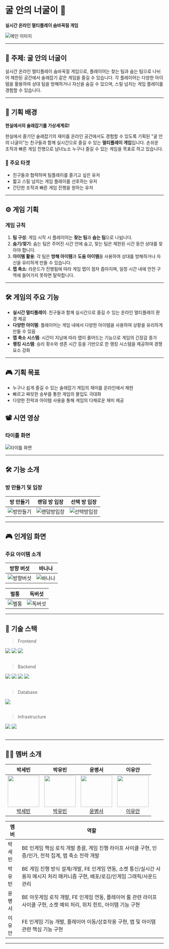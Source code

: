 
# 굴 안의 너굴이 🦝

**실시간 온라인 멀티플레이 숨바꼭질 게임**

![메인 이미지](https://github.com/user-attachments/assets/c9d98ea2-2098-412c-b869-09fdc564d990)

---

## 🦝 주제: 굴 안의 너굴이

실시간 온라인 멀티플레이 숨바꼭질 게임으로, 플레이어는 찾는 팀과 숨는 팀으로 나뉘어 제한된 공간에서 술래잡기 같은 게임을 즐길 수 있습니다. 각 플레이어는 다양한 아이템을 활용하여 상대 팀을 방해하거나 자신을 숨길 수 있으며, 스릴 넘치는 게임 플레이를 경험할 수 있습니다.

---

## 👾 기획 배경

**현실에서의 술래잡기를 가상세계로!**

현실에서 즐기던 술래잡기의 재미를 온라인 공간에서도 경험할 수 있도록 기획된 "굴 안의 너굴이"는 친구들과 함께 실시간으로 즐길 수 있는 **멀티플레이 게임**입니다. 손쉬운 조작과 빠른 게임 진행으로 남녀노소 누구나 즐길 수 있는 게임을 목표로 하고 있습니다.

### 🎯 주요 타겟

- 친구들과 협력하며 팀플레이를 즐기고 싶은 유저
- 짧고 스릴 넘치는 게임 플레이를 선호하는 유저
- 간단한 조작과 빠른 게임 진행을 원하는 유저

---

## ⚙️ 게임 기획

### 게임 규칙

1. **팀 구성**: 게임 시작 시 플레이어는 **찾는 팀**과 **숨는 팀**으로 나뉩니다.
2. **숨기/찾기**: 숨는 팀은 주어진 시간 안에 숨고, 찾는 팀은 제한된 시간 동안 상대를 찾아야 합니다.
3. **아이템 활용**: 각 팀은 **방해 아이템**과 **도움 아이템**을 사용하여 상대를 방해하거나 자신을 유리하게 만들 수 있습니다.
4. **맵 축소**: 라운드가 진행됨에 따라 게임 맵이 점차 좁아지며, 일정 시간 내에 안전 구역에 들어가지 못하면 탈락합니다.

---

## 🛠️ 게임의 주요 기능

- **실시간 멀티플레이**: 친구들과 함께 실시간으로 즐길 수 있는 온라인 멀티플레이 환경 제공
- **다양한 아이템**: 플레이어는 게임 내에서 다양한 아이템을 사용하여 상황을 유리하게 만들 수 있음
- **맵 축소 시스템**: 시간이 지남에 따라 맵이 줄어드는 기능으로 게임의 긴장감 증가
- **랭킹 시스템**: 승리 횟수와 생존 시간 등을 기반으로 한 랭킹 시스템을 제공하여 경쟁 요소 강화

---

## 🎮 기획 목표

- 누구나 쉽게 즐길 수 있는 술래잡기 게임의 재미를 온라인에서 재현
- 빠르고 짜릿한 승부를 통한 게임의 몰입도 극대화
- 다양한 전략과 아이템 사용을 통해 게임의 다채로운 재미 제공


## 📽️ 시연 영상

### 타이틀 화면

![타이틀 화면](https://github.com/user-attachments/assets/2b30bd12-8946-421e-ae98-d85061257c65)

---

## 🛠️ 기능 소개

### 방 만들기 및 입장

| 방 만들기 | 랜덤 방 입장 | 선택 방 입장 |
|---|---|---|
|![방만들기](https://github.com/user-attachments/assets/b7e67ac8-387b-4987-9cf7-7cf08ebe66fb)|![랜덤방입장](https://github.com/user-attachments/assets/53fa5266-fa4a-4964-a652-31b5d82bb00f)|![선택방입장](https://github.com/user-attachments/assets/94556c9e-9bed-4e5b-a7be-d6721e5a78fa)|

---

## 🎮 인게임 화면

### 주요 아이템 소개

| 방향 버섯 | 바나나 |
|---|---|
|![방향버섯](https://github.com/user-attachments/assets/2d44393f-ae61-4c09-97bf-9efc5e7cf5e3)|![바나나](https://github.com/user-attachments/assets/9bc255fb-c8e2-44f8-b97a-b87c9862febe)|

| 벌통 | 독버섯 |
|---|---|
|![벌통](https://github.com/user-attachments/assets/88beb265-a25d-4fda-851f-f964a4590fc9)|![독버섯](https://github.com/user-attachments/assets/e1708d02-a464-449e-aceb-c1eabee6c625)|

---

## 🔎 기술 스택

> Frontend

<div>
  <img src="https://img.shields.io/badge/Javascript-F7DF1E?style=flat&logo=javascript&logoColor=white"/>
  <img src="https://img.shields.io/badge/React-61DAFB?style=flat&logo=react&logoColor=white"/>
  <img src="https://img.shields.io/badge/Phaser-1EB2FF?style=flat&logo=phaser&logoColor=white"/>
</div>
</br>

> Backend

<div>
  <img src="https://img.shields.io/badge/Java-007396?style=flat&logo=java&logoColor=white"/>
  <img src="https://img.shields.io/badge/Spring Boot-6DB33F?style=flat&logo=springboot&logoColor=white"/>
  <img src="https://img.shields.io/badge/JPA-59666C?style=flat&logo=hibernate&logoColor=white"/>
  <img src="https://img.shields.io/badge/WebSocket-000000?style=flat&logo=websocket&logoColor=white"/>
</div>
</br>

> Database

<div>
  <img src="https://img.shields.io/badge/MySQL-4479A1?style=flat&logo=mysql&logoColor=white"/>
</div>
</br>

> Infrastructure

<div>
  <img src="https://img.shields.io/badge/Ubuntu-E95420?style=flat&logo=ubuntu&logoColor=white"/>
  <img src="https://img.shields.io/badge/Docker-2496ED?style=flat&logo=docker&logoColor=white"/>
</div>
</br>



---

## 👨‍💻 멤버 소개

| 박세빈 | 박유빈 | 윤병서 | 이유안 |
|---|---|---|---|
| <div align="center"><img src="https://avatars.githubusercontent.com/sevin98" width="100" /><br/><a href="https://github.com/sevin98">박세빈</a></div> | <div align="center"><img src="https://avatars.githubusercontent.com/pcjs156" width="100" /><br/><a href="https://github.com/pcjs156">박유빈</a></div> | <div align="center"><img src="https://avatars.githubusercontent.com/bsyun0571" width="100" /><br/><a href="https://github.com/bsyun0571">윤병서</a></div> | <div align="center"><img src="https://avatars.githubusercontent.com/whyuan00" width="100" /><br/><a href="https://github.com/whyuan00">이유안</a></div> |



| 멤버 | 역할 |
|---|---|
| 박세빈 | BE 인게임 핵심 로직 개발 총괄, 게임 진행 라이프 사이클 구현, 인증/인가, 전적 집계, 맵 축소 전략 개발 |
| 박유빈 | BE 게임 진행 방식 설계/개발, FE 인게임 연동, 소켓 통신/실시간 사용자 메시지 처리 매커니즘 구현, 배포/로깅/인게임 그래픽/사운드 관리 |
| 윤병서 | BE 아웃게임 로직 개발, FE 인게임 연동, 플레이어 룸 관련 라이프 사이클 구현, 소켓 예외 처리, 위치 힌트, 아이템 기능 구현 |
| 이유안 | FE 인게임 기능 개발, 플레이어 이동/상호작용 구현, 맵 및 아이템 관련 핵심 기능 구현 |

---
